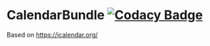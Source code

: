 # CalendarBundle [![Codacy Badge](https://app.codacy.com/project/badge/Grade/9566d9eb892a4f6fb84b4f15902274bc)](https://app.codacy.com/gh/CommonGateway/CalendarBundle/dashboard?utm_source=gh\&utm_medium=referral\&utm_content=\&utm_campaign=Badge_grade)

Based on https://icalendar.org/

